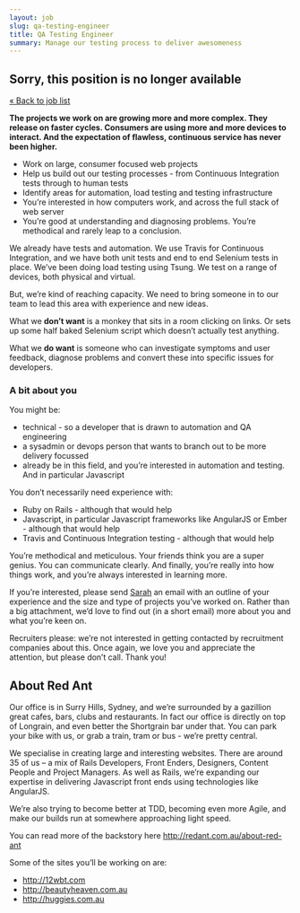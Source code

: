 ```yaml
---
layout: job
slug: qa-testing-engineer
title: QA Testing Engineer
summary: Manage our testing process to deliver awesomeness
---
```


<div class="job-not-available">
  <h2>Sorry, this position is no longer available</h2>
  <a href="/jobs/" title="Work with us">« Back to job list</a>
</div>

**The projects we work on are growing more and more complex. They release on faster cycles. Consumers are using more and more devices to interact. And the expectation of flawless, continuous service has never been higher.**

* Work on large, consumer focused web projects
* Help us build out our testing processes - from Continuous Integration tests through to human tests
* Identify areas for automation, load testing and testing infrastructure
* You’re interested in how computers work, and across the full stack of web server
* You’re good at understanding and diagnosing problems. You’re methodical and rarely leap to a conclusion.

We already have tests and automation. We use Travis for Continuous Integration, and we have both unit tests and end to end Selenium tests in place. We’ve been doing load testing using Tsung. We test on a range of devices, both physical and virtual.

But, we’re kind of reaching capacity. We need to bring someone in to our team to lead this area with experience and new ideas.

What we **don’t want** is a monkey that sits in a room clicking on links. Or sets up some half baked Selenium script which doesn’t actually test anything.

What we **do want** is someone who can investigate symptoms and user feedback, diagnose problems and convert these into specific issues for developers.

### A bit about you

You might be:

* technical - so a developer that is drawn to automation and QA engineering
* a sysadmin or devops person that wants to branch out to be more delivery focussed
* already be in this field, and you’re interested in automation and testing. And in particular Javascript

You don’t necessarily need experience with:

* Ruby on Rails - although that would help
* Javascript, in particular Javascript frameworks like AngularJS or Ember - although that would help
* Travis and Continuous Integration testing - although that would help

You’re methodical and meticulous. Your friends think you are a super genius. You can communicate clearly. And finally, you’re really into how things work, and you’re always interested in learning more.

If you’re interested, please send <a href="mailto:jobs@redant.com.au">Sarah</a> an email with an outline of your experience and the size and type of projects you’ve worked on. Rather than a big attachment, we’d love to find out (in a short email) more about you and what you’re keen on.

Recruiters please: we’re not interested in getting contacted by recruitment companies about this. Once again, we love you and appreciate the attention, but please don’t call. Thank you!

## About Red Ant

Our office is in Surry Hills, Sydney, and we’re surrounded by a gazillion great cafes, bars, clubs and restaurants. In fact our office is directly on top of Longrain, and even better the Shortgrain bar under that. You can park your bike with us, or grab a train, tram or bus - we’re pretty central.

We specialise in creating large and interesting websites. There are around 35 of us – a mix of Rails Developers, Front Enders, Designers, Content People and Project Managers. As well as Rails, we’re expanding our expertise in delivering Javascript front ends using technologies like AngularJS.

We’re also trying to become better at TDD, becoming even more Agile, and make our builds run at somewhere approaching light speed.

You can read more of the backstory here <a href="/about-red-ant/">http://redant.com.au/about-red-ant</a>

Some of the sites you’ll be working on are:

* <a href="http://12wbt.com" rel="nofollow">http://12wbt.com</a>
* <a href="http://beautyheaven.com.au" rel="nofollow">http://beautyheaven.com.au</a>
* <a href="http://huggies.com.au" rel="nofollow">http://huggies.com.au</a>
